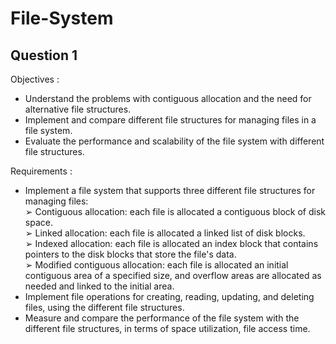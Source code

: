 # File-System
## Question 1
Objectives :
* Understand the problems with contiguous allocation and the need for alternative file
structures.
* Implement and compare different file structures for managing files in a file system.
* Evaluate the performance and scalability of the file system with different file structures.

Requirements :
* Implement a file system that supports three different file structures for managing files:<br>
➢ Contiguous allocation: each file is allocated a contiguous block of disk space.<br>
➢ Linked allocation: each file is allocated a linked list of disk blocks.<br>
➢ Indexed allocation: each file is allocated an index block that contains pointers to the disk
blocks that store the file's data.<br>
➢ Modified contiguous allocation: each file is allocated an initial contiguous area of a
specified size, and overflow areas are allocated as needed and linked to the initial area.
* Implement file operations for creating, reading, updating, and deleting files, using the
different file structures.
* Measure and compare the performance of the file system with the different file structures, in
terms of space utilization, file access time.
